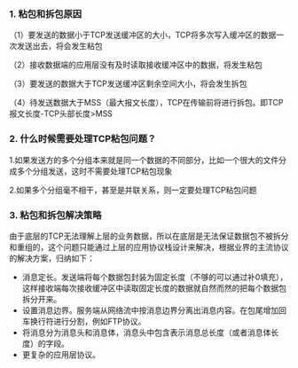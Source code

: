 ### 1. 粘包和拆包原因

（1）要发送的数据小于TCP发送缓冲区的大小，TCP将多次写入缓冲区的数据一次发送出去，将会发生粘包

（2）接收数据端的应用层没有及时读取接收缓冲区中的数据，将发生粘包

（3）要发送的数据大于TCP发送缓冲区剩余空间大小，将会发生拆包

（4）待发送数据大于MSS（最大报文长度），TCP在传输前将进行拆包。即TCP报文长度-TCP头部长度>MSS



### 2. 什么时候需要处理TCP粘包问题？

1.如果发送方的多个分组本来就是同一个数据的不同部分，比如一个很大的文件分成多个分组发送，这时不需要处理TCP粘包现象

2.如果多个分组毫不相干，甚至是并联关系，则一定要处理TCP粘包问题



### 3. 粘包和拆包解决策略

​       由于底层的TCP无法理解上层的业务数据，所以在底层是无法保证数据包不被拆分和重组的，这个问题只能通过上层的应用协议栈设计来解决，根据业界的主流协议的解决方案，归纳如下：

- 消息定长。发送端将每个数据包封装为固定长度（不够的可以通过补0填充），这样接收端每次接收缓冲区中读取固定长度的数据就自然而然的把每个数据包拆分开来。
- 设置消息边界。服务端从网络流中按消息边界分离出消息内容。在包尾增加回车换行符进行分割，例如FTP协议。
- 将消息分为消息头和消息体，消息头中包含表示消息总长度（或者消息体长度）的字段。
- 更复杂的应用层协议。

